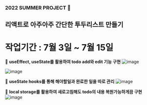 ### 2022 SUMMER PROJECT 🥽

## 리액트로 아주아주 간단한 투두리스트 만들기

# 작업기간 : 7월 3일 ~ 7월 15일

🌊 **useEffect, useState를 활용하여 todo add와 edit 기능 구현**
![image](https://user-images.githubusercontent.com/85864699/179234223-801802c6-57bf-40d7-97f6-fbbe3e2b8e92.png)

![image](https://user-images.githubusercontent.com/85864699/179234298-b30fded3-1625-4d44-a4a7-d55cf9251f60.png)

🌊 **useState hooks를 통해 해야할일과 완료한 일을 따로 관리**
![image](https://user-images.githubusercontent.com/85864699/179234439-8f47303a-4c70-4c87-8999-189dae355903.png)

🌊 **local storage를 활용하여 새로고침해도 todo의 내용 복원가능하게끔 구현**
![image](https://user-images.githubusercontent.com/85864699/179234588-dab66dee-8a75-4635-a790-7e5f67177804.png)
